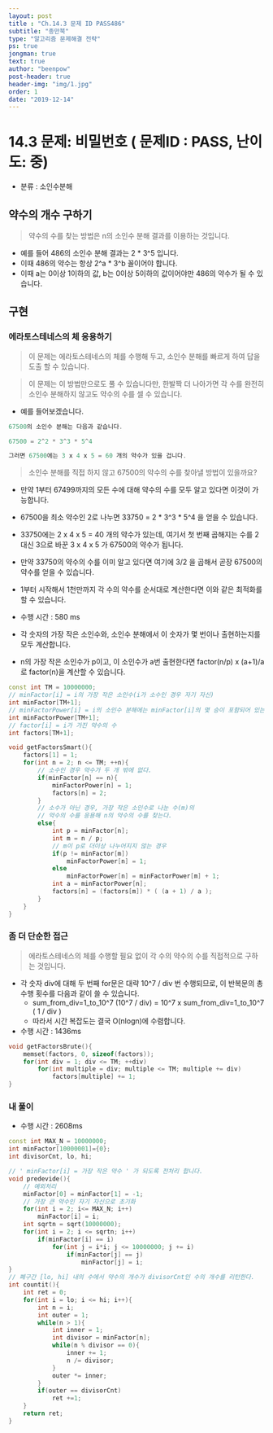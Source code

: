 ```yaml
---
layout: post
title : "Ch.14.3 문제 ID PASS486"
subtitle: "종만북"
type: "알고리즘 문제해결 전략"
ps: true
jongman: true
text: true
author: "beenpow"
post-header: true
header-img: "img/1.jpg"
order: 1
date: "2019-12-14"
---
```


# 14.3 문제: 비밀번호 ( 문제ID : PASS, 난이도: 중)
[algo]: <https://algospot.com/judge/problem/read/PASS486>

- 분류 : 소인수분해

## 약수의 개수 구하기

> 약수의 수를 찾는 방법은 n의 소인수 분해 결과를 이용하는 것입니다.
- 예를 들어 486의 소인수 분해 결과는 2 * 3^5 입니다.
- 이때 486의 약수는 항상 2^a * 3^b 꼴이어야 합니다.
- 이때 a는 0이상 1이하의 값, b는 0이상 5이하의 값이어야만 486의 약수가 될 수 있습니다.

## 구현

### 에라토스테네스의 체 응용하기

> 이 문제는 에라토스테네스의 체를 수행해 두고, 소인수 분해를 빠르게 하여 답을 도출 할 수 있습니다.

> 이 문제는 이 방법만으로도 풀 수 있습니다만, 한발짝 더 나아가면 각 수를 완전히 소인수 분해하지
> 않고도 약수의 수를 셀 수 있습니다.

- 예를 들어보겠습니다.

```cpp
67500의 소인수 분해는 다음과 같습니다.

67500 = 2^2 * 3^3 * 5^4

그러면 67500에는 3 x 4 x 5 = 60 개의 약수가 있을 겁니다.
```

> 소인수 분해를 직접 하지 않고 67500의 약수의 수를 찾아낼 방법이 있을까요?

- 만약 1부터 67499까지의 모든 수에 대해 약수의 수를 모두 알고 있다면 이것이 가능합니다.
- 67500을 최소 약수인 2로 나누면 33750 = 2 * 3^3 * 5^4 을 얻을 수 있습니다.
- 33750에는 2 x 4 x 5 = 40 개의 약수가 있는데, 여기서 첫 번째 곱해지는 수를 2 대신 3으로 바꾼 3 x 4
  x 5 가 67500의 약수가 됩니다.
- 만약 33750의 약수의 수를 이미 알고 있다면 여기에 3/2 을 곱해서 곧장 67500의 약수를 얻을 수
  있습니다.
- 1부터 시작해서 1천만까지 각 수의 약수를 순서대로 계산한다면 이와 같은 최적화를 할 수 있습니다.

- 수행 시간 : 580 ms
- 각 숫자의 가장 작은 소인수와, 소인수 분해에서 이 숫자가 몇 번이나 출현하는지를 모두 계산합니다.
- n의 가장 작은 소인수가 p이고, 이 소인수가 a번 출현한다면 factor(n/p) x (a+1)/a 로 factor(n)을
  계산할 수 있습니다.

```cpp
const int TM = 10000000;
// minFactor[i] = i의 가장 작은 소인수(i가 소수인 경우 자기 자신)
int minFactor[TM+1];
// minFactorPower[i] = i의 소인수 분해에는 minFactor[i]의 몇 승이 포함되어 있는가?
int minFactorPower[TM+1];
// factor[i] = i가 가진 약수의 수
int factors[TM+1];

void getFactorsSmart(){
    factors[1] = 1;
    for(int n = 2; n <= TM; ++n){
        // 소수인 경우 약수가 두 개 밖에 없다.
        if(minFactor[n] == n){
            minFactorPower[n] = 1;
            factors[n] = 2;
        }
        // 소수가 아닌 경우, 가장 작은 소인수로 나눈 수(m)의
        // 약수의 수를 응용해 n의 약수의 수를 찾는다.
        else{
            int p = minFactor[n];
            int m = n / p;
            // m이 p로 더이상 나누어지지 않는 경우
            if(p != minFactor[m])
                minFactorPower[n] = 1;
            else
                minFactorPower[n] = minFactorPower[m] + 1;
            int a = minFactorPower[n];
            factors[n] = (factors[m]) * ( (a + 1) / a );
        }
    }
}

```


### 좀 더 단순한 접근

> 에라토스테네스의 체를 수행할 필요 없이 각 수의 약수의 수를 직접적으로 구하는 것입니다.
- 각 숫자 div에 대해 두 번째 for문은 대략 10^7 / div 번 수행되므로, 이 반복문의 총 수행 횟수를
  다음과 같이 쓸 수 있습니다.
  - sum_from_div=1_to_10^7 (10^7 / div) = 10^7 x sum_from_div=1_to_10^7 ( 1 / div )
  - 따라서 시간 복잡도는 결국 O(nlogn)에 수렴합니다.
- 수행 시간 : 1436ms

```cpp
void getFactorsBrute(){
    memset(factors, 0, sizeof(factors));
    for(int div = 1; div <= TM; ++div)
        for(int multiple = div; multiple <= TM; multiple += div)
            factors[multiple] += 1;
}
```

### 내 풀이

- 수행 시간 : 2608ms

```cpp
const int MAX_N = 10000000;
int minFactor[10000001]={0};
int divisorCnt, lo, hi;

// ' minFactor[i] = 가장 작은 약수 ' 가 되도록 전처리 합니다.
void predevide(){
    // 예외처리
    minFactor[0] = minFactor[1] = -1;
    // 가장 큰 약수인 자기 자신으로 초기화
    for(int i = 2; i<= MAX_N; i++)
        minFactor[i] = i;
    int sqrtn = sqrt(10000000);
    for(int i = 2; i <= sqrtn; i++)
        if(minFactor[i] == i)
            for(int j = i*i; j <= 10000000; j += i)
                if(minFactor[j] == j)
                    minFactor[j] = i;
}
// 폐구간 [lo, hi] 내의 수에서 약수의 개수가 divisorCnt인 수의 개수를 리턴한다.
int countit(){
    int ret = 0;
    for(int i = lo; i <= hi; i++){
        int n = i;
        int outer = 1;
        while(n > 1){
            int inner = 1;
            int divisor = minFactor[n];
            while(n % divisor == 0){
                inner += 1;
                n /= divisor;
            }
            outer *= inner;
        }
        if(outer == divisorCnt)
            ret +=1;
    }
    return ret;
}
```

